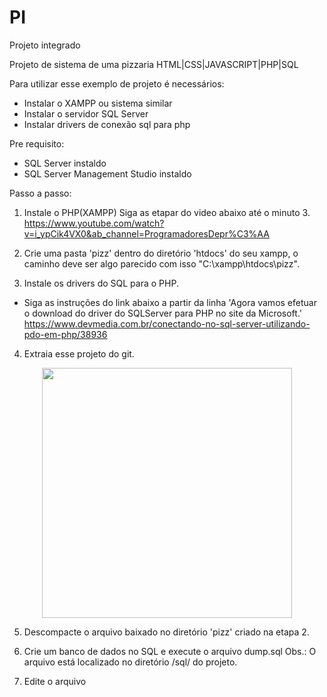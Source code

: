 # PI
Projeto integrado

Projeto de sistema de uma pizzaria
HTML|CSS|JAVASCRIPT|PHP|SQL

Para utilizar esse exemplo de projeto é necessários:
- Instalar o XAMPP ou sistema similar
- Instalar o servidor SQL Server
- Instalar drivers de conexão sql para php

Pre requisito:
- SQL Server instaldo
- SQL Server Management Studio instaldo

Passo a passo:

1) Instale o PHP(XAMPP)
Siga as etapar do video abaixo até o minuto 3.<br>
https://www.youtube.com/watch?v=i_ypCik4VX0&ab_channel=ProgramadoresDepr%C3%AA

2) Crie uma pasta 'pizz' dentro do diretório 'htdocs' do seu xampp, o caminho deve ser algo parecido com isso "C:\xampp\htdocs\pizz".

3) Instale os drivers do SQL para o PHP.
- Siga as instruções do link abaixo a partir da linha 'Agora vamos efetuar o download do driver do SQLServer para PHP no site da Microsoft.'<br>
https://www.devmedia.com.br/conectando-no-sql-server-utilizando-pdo-em-php/38936

4) Extraia esse projeto do git.
<div align="center"><img src="https://github.com/kauan-rocha/PI/assets/34289823/cfa31110-d95d-4e92-8a40-cb076fca323a" width="400px" /></div>

5) Descompacte o arquivo baixado no diretório 'pizz' criado na etapa 2.

6) Crie um banco de dados no SQL e execute o arquivo dump.sql
Obs.: O arquivo está localizado no diretório /sql/ do projeto.

7) Edite o arquivo 







